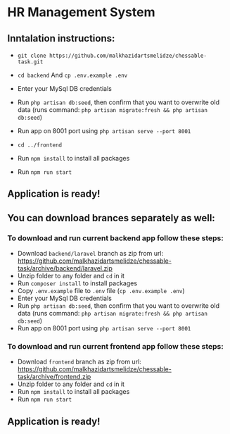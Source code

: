 # HR Management System

## Inntalation instructions:

- `git clone https://github.com/malkhazidartsmelidze/chessable-task.git`
- `cd backend` And `cp .env.example .env`
- Enter your MySql DB credentials
- Run `php artisan db:seed`, then confirm that you want to overwrite old data (runs command: `php artisan migrate:fresh && php artisan db:seed`)
- Run app on 8001 port using `php artisan serve --port 8001`

- `cd ../frontend`
- Run `npm install` to install all packages
- Run `npm run start`

## Application is ready!

## You can download brances separately as well:

### To download and run current backend app follow these steps:

- Download `backend/laravel` branch as zip from url: https://github.com/malkhazidartsmelidze/chessable-task/archive/backend/laravel.zip
- Unzip folder to any folder and `cd` in it
- Run `composer install` to install packages
- Copy `.env.example` file to `.env` file (`cp .env.example .env`)
- Enter your MySql DB credentials
- Run `php artisan db:seed`, then confirm that you want to overwrite old data (runs command: `php artisan migrate:fresh && php artisan db:seed`)
- Run app on 8001 port using `php artisan serve --port 8001`

### To download and run current frontend app follow these steps:

- Download `frontend` branch as zip from url: https://github.com/malkhazidartsmelidze/chessable-task/archive/frontend.zip
- Unzip folder to any folder and `cd` in it
- Run `npm install` to install all packages
- Run `npm run start`

## Application is ready!
